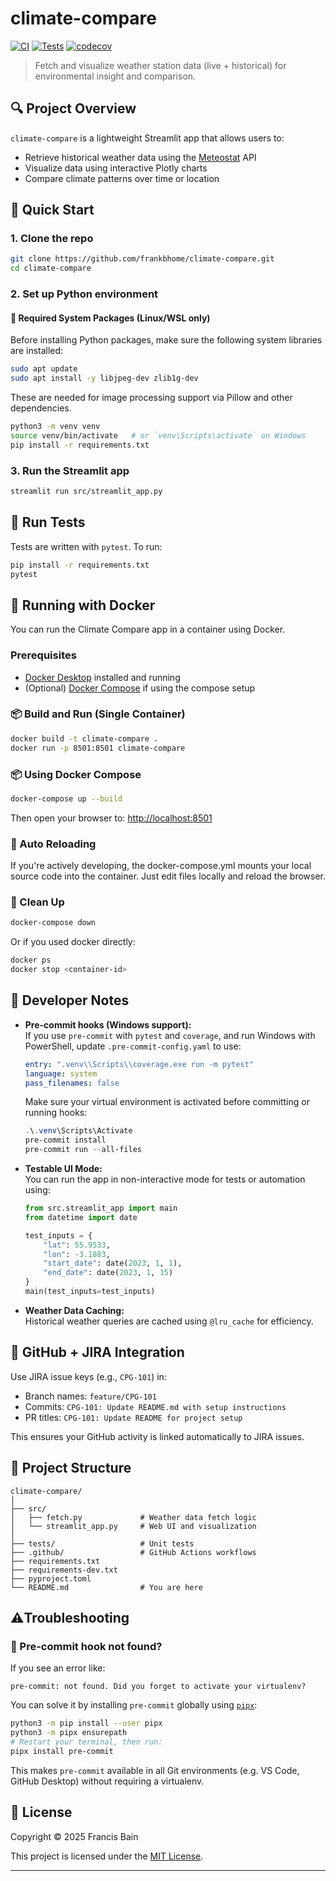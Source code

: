 # climate-compare

[![CI](https://github.com/frankbhome/climate-compare/actions/workflows/ci.yml/badge.svg)](https://github.com/frankbhome/climate-compare/actions/workflows/ci.yml)
[![Tests](https://github.com/frankbhome/climate-compare/actions/workflows/test.yml/badge.svg)](https://github.com/frankbhome/climate-compare/actions/workflows/test.yml)
[![codecov](https://codecov.io/gh/frankbhome/climate-compare/branch/develop/graph/badge.svg)](https://codecov.io/gh/frankbhome/climate-compare)

> Fetch and visualize weather station data (live + historical) for environmental insight and comparison.

## 🔍 Project Overview

`climate-compare` is a lightweight Streamlit app that allows users to:
- Retrieve historical weather data using the [Meteostat](https://dev.meteostat.net/) API
- Visualize data using interactive Plotly charts
- Compare climate patterns over time or location

## 🚀 Quick Start

### 1. Clone the repo

```bash
git clone https://github.com/frankbhome/climate-compare.git
cd climate-compare
```

### 2. Set up Python environment

#### 🔧 Required System Packages (Linux/WSL only)

Before installing Python packages, make sure the following system libraries are installed:

```bash
sudo apt update
sudo apt install -y libjpeg-dev zlib1g-dev
```

These are needed for image processing support via Pillow and other dependencies.

```bash
python3 -m venv venv
source venv/bin/activate   # or `venv\Scripts\activate` on Windows
pip install -r requirements.txt
```

### 3. Run the Streamlit app

```bash
streamlit run src/streamlit_app.py
```

## 🧪 Run Tests

Tests are written with `pytest`. To run:

```bash
pip install -r requirements.txt
pytest
```

## 🐳 Running with Docker

You can run the Climate Compare app in a container using Docker.

### Prerequisites

- [Docker Desktop](https://www.docker.com/products/docker-desktop/) installed and running
- (Optional) [Docker Compose](https://docs.docker.com/compose/) if using the compose setup

### 📦 Build and Run (Single Container)

```bash
docker build -t climate-compare .
docker run -p 8501:8501 climate-compare
```

### 📦 Using Docker Compose

```bash
docker-compose up --build
```

Then open your browser to: <http://localhost:8501>

### 🔄 Auto Reloading
If you're actively developing, the docker-compose.yml mounts your local source code into the container. Just edit files locally and reload the browser.

### 🧹 Clean Up

```bash
docker-compose down
```

Or if you used docker directly:

```bash
docker ps
docker stop <container-id>
```

## 🧰 Developer Notes

- **Pre-commit hooks (Windows support):**  
  If you use `pre-commit` with `pytest` and `coverage`, and run Windows with PowerShell, update `.pre-commit-config.yaml` to use:
  ```yaml
  entry: ".venv\\Scripts\\coverage.exe run -m pytest"
  language: system
  pass_filenames: false
  ```
  Make sure your virtual environment is activated before committing or running hooks:
  ```powershell
  .\.venv\Scripts\Activate
  pre-commit install
  pre-commit run --all-files
  ```


- **Testable UI Mode:**  
  You can run the app in non-interactive mode for tests or automation using:

  ```python
  from src.streamlit_app import main
  from datetime import date

  test_inputs = {
      "lat": 55.9533,
      "lon": -3.1883,
      "start_date": date(2023, 1, 1),
      "end_date": date(2023, 1, 15)
  }
  main(test_inputs=test_inputs)
  ```

- **Weather Data Caching:**  
  Historical weather queries are cached using `@lru_cache` for efficiency.

## 🔗 GitHub + JIRA Integration

Use JIRA issue keys (e.g., `CPG-101`) in:
- Branch names: `feature/CPG-101`
- Commits: `CPG-101: Update README.md with setup instructions`
- PR titles: `CPG-101: Update README for project setup`

This ensures your GitHub activity is linked automatically to JIRA issues.

## 📁 Project Structure

```
climate-compare/
│
├── src/
│   ├── fetch.py             # Weather data fetch logic
│   └── streamlit_app.py     # Web UI and visualization
│
├── tests/                   # Unit tests
├── .github/                 # GitHub Actions workflows
├── requirements.txt
├── requirements-dev.txt
├── pyproject.toml
└── README.md                # You are here
```

## ⚠️Troubleshooting

### 🧰 Pre-commit hook not found?

If you see an error like:

```text
pre-commit: not found. Did you forget to activate your virtualenv?
```

You can solve it by installing `pre-commit` globally using [`pipx`](https://pipx.pypa.io/):

```bash
python3 -m pip install --user pipx
python3 -m pipx ensurepath
# Restart your terminal, then run:
pipx install pre-commit
```

This makes `pre-commit` available in all Git environments (e.g. VS Code, GitHub Desktop) without requiring a virtualenv.

## 📄 License

Copyright © 2025 Francis Bain

This project is licensed under the [MIT License](https://opensource.org/licenses/MIT).

---